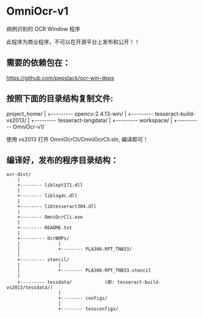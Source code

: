 # OmniOcr-v1
病例识别的 OCR Window 程序

此程序为商业程序，不可以在开源平台上发布和公开！！

## 需要的依赖包在：

  https://github.com/pepstack/ocr-win-deps


## 按照下面的目录结构复制文件:

  project_home/
    |
    +--------- opencv-2.4.13-win/
    |
    +--------- tesseract-build-vs2013/
    |
    +--------- tesseract-langdata/
    |
    +--------- workspace/
                    |
                    +---------- OmniOcr-v1/


使用 vs2013 打开 OmniOcrCli/OmniOcrCli.sln, 编译即可！

## 编译好，发布的程序目录结构：

    ocr-dist/
        |
        +-------- liblept171.dll
        |
        +-------- liblog4c.dll
        |
        +-------- libtesseract304.dll
        |
        +-------- OmniOcrCli.exe
        |
        +-------- README.txt
        |
        +--------- OcrBMPs/
        |              |
        |              +-------- PLA306-RPT_TNB33/
        |
        +--------- stencil/
        |              |
        |              +-------- PLA306-RPT_TNB33.stencil
        |
        +--------- tessdata/            (即: tesseract-build-vs2013/tessdata/)
                       |
                       +-------- configs/
                       |
                       +-------- tessconfigs/
 